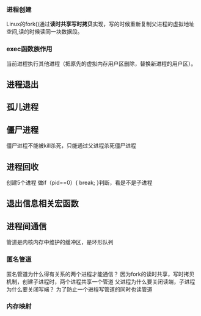 ### 进程创建

Linux的fork()通过**读时共享写时拷贝**实现，写的时候重新复制父进程的虚拟地址空间,读的时候读同一块数据段。

### exec函数族作用

当前进程执行其他进程（把原先的虚拟内存用户区删除，替换新进程的用户区）。


## 进程退出

## 孤儿进程

## 僵尸进程
僵尸进程不能被kill杀死，只能通过父进程杀死僵尸进程

## 进程回收
创建5个进程
做if（pid==0）{
break;
}判断，看是不是子进程

## 退出信息相关宏函数

## 进程间通信

管道是内核内存中维护的缓冲区，是环形队列
### 匿名管道
匿名管道为什么得有关系的两个进程才能通信？
因为fork的读时共享，写时拷贝机制，创建子进程时，两个进程共享一个管道
父进程为什么要关闭读端，子进程为什么要关闭写端？
为了防止一个进程写管道的同时也读管道

### 内存映射

